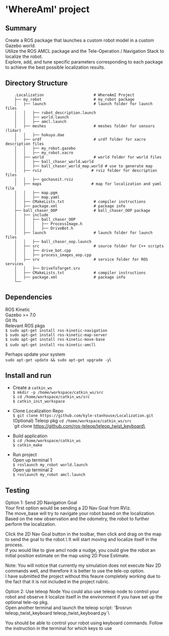 # 'WhereAmI' project

## Summary

Create a ROS package that launches a custom robot model in a custom Gazebo world.\
Utilize the ROS AMCL package and the Tele-Operation / Navigation Stack to localize the robot.\
Explore, add, and tune specific parameters corresponding to each package to achieve the best possible localization results.

## Directory Structure

```
    .Localization                      # WhereAmI Project
    ├── my_robot                       # my_robot package                   
    │   ├── launch                     # launch folder for launch files   
    │   │   ├── robot_description.launch
    │   │   ├── world.launch
    │   │   ├── amcl.launch
    │   ├── meshes                     # meshes folder for sensors (lidar)
    │   │   ├── hokuyo.dae
    │   ├── urdf                       # urdf folder for xacro description files
    │   │   ├── my_robot.gazebo
    │   │   ├── my_robot.xacro
    │   ├── world                      # world folder for world files
    │   │   ├── ball_chaser_world.world
    │   │   ├── ball_chaser_world_map.world # use to generate map 
    │   ├── rviz                      # rviz folder for description files
    │   │   ├── gochaseit.rviz
    │   ├── maps                      # map for localization and yaml file
    │   │   ├── map.pgm
    │   │   ├── map.yaml    
    │   ├── CMakeLists.txt             # compiler instructions
    │   ├── package.xml                # package info
    ├── ball_chaser_OOP                # ball_chaser_OOP package     
    │   ├── include
    │   │   ├── ball_chaser_OOP
    │   │   │   ├── ProcessImage.h
    │   │   │   ├── DriveBot.h
    │   ├── launch                     # launch folder for launch files   
    │   │   ├── ball_chaser_oop.launch
    │   ├── src                        # source folder for C++ scripts
    │   │   ├── drive_bot.cpp
    │   │   ├── process_images_oop.cpp
    │   ├── srv                        # service folder for ROS services
    │   │   ├── DriveToTarget.srv
    │   ├── CMakeLists.txt             # compiler instructions
    │   ├── package.xml                # package info                  
    └──        
```

## Dependencies

ROS Kinetic\
Gazebo >= 7.0\
Git lfs\
Relevant ROS pkgs\
`$ sudo apt-get install ros-kinetic-navigation`\
`$ sudo apt-get install ros-kinetic-map-server`\
`$ sudo apt-get install ros-kinetic-move-base`\
`$ sudo apt-get install ros-kinetic-amcl`\

Perhaps update your system\
`sudo apt-get update && sudo apt-get upgrade -y`\

## Install and run 

* Create a `catkin_ws`\
`$ mkdir -p /home/workspace/catkin_ws/src`\
`$ cd /home/workspace/catkin_ws/src`\
`$ catkin_init_workspace`

* Clone Localization Repo\
`$ git clone https://github.com/kyle-stanhouse/Localization.git`
(Optional) Teleop pkg
`cd /home/workspace/catkin_ws/src`\
`git clone https://github.com/ros-teleop/teleop_twist_keyboard\

* Build application\
`$ cd /home/workspace/catkin_ws`\
`$ catkin_make`

* Run project\
Open up terminal 1\
`$ roslaunch my_robot world.launch`\
Open up terminal 2\
`$ roslaunch my_robot amcl.launch`

## Testing
Option 1: Send 2D Navigation Goal\
Your first option would be sending a 2D Nav Goal from RViz.\
The move_base will try to navigate your robot based on the localization.\
Based on the new observation and the odometry, the robot to further perform the localization.

Click the 2D Nav Goal button in the toolbar, then click and drag on the map to send the goal to the robot.\ 
It will start moving and localize itself in the process.\
If you would like to give amcl node a nudge, you could give the robot an initial position estimate on the map using 2D Pose Estimate.

Note: You will notice that currently my simulation does not execute Nav 2D commands well, and therefore it is better to use the tele-op option.\
I have submitted the project without this feaure completely working due to the fact that it is not included in the project rubric.

Option 2: Use teleop Node
You could also use teleop node to control your robot and observe it localize itself in the environment if you have set up the optional tele-op pkg.\
Open another terminal and launch the teleop script: '$rosrun teleop_twist_keyboard teleop_twist_keyboard.py`\

You should be able to control your robot using keyboard commands. Follow the instruction in the terminal for which keys to use



